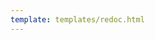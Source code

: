 ```yaml
---
template: templates/redoc.html
---
```


<redoc spec-url=../../apis/restapis/scim2.yaml></redoc>
<script src="https://cdn.jsdelivr.net/npm/redoc@next/bundles/redoc.standalone.js"> </script>
